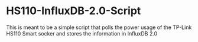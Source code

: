 # HS110-InfluxDB-2.0-Script
This is meant to be a simple script that polls the power usage of the TP-Link HS110 Smart socker and stores the information in InfluxDB 2.0
